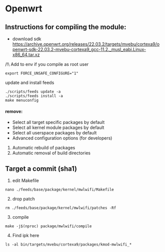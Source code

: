 # Openwrt
## Instructions for compiling the module:

* download sdk https://archive.openwrt.org/releases/22.03.2/targets/mvebu/cortexa9/openwrt-sdk-22.03.2-mvebu-cortexa9_gcc-11.2._musl_eabi.Linux-x86_64.tar.xz

/!\ Add to env if you compile as root user
```
export FORCE_UNSAFE_CONFIGURE="1"
```

update and install feeds
```
./scripts/feeds update -a
./scripts/feeds install -a
make menuconfig
```

#### remove:
* Select all target specific packages by default
* Select all kernel module packages by default
* Select all userspace packages by default
* Advanced configuration options (for developers)
1. Automatic rebuild of packages
2. Automatic removal of build directories

## Target a commit (sha1)
1. edit Makefile
```
nano ./feeds/base/package/kernel/mwlwifi/Makefile
```
2. drop patch
```
rm ./feeds/base/package/kernel/mwlwifi/patches -Rf
```
3. compile
```
make -j$(nproc) package/mwlwifi/compile
```
4. Find ipk here
```
ls -al bin/targets/mvebu/cortexa9/packages/kmod-mwlwifi_*
```